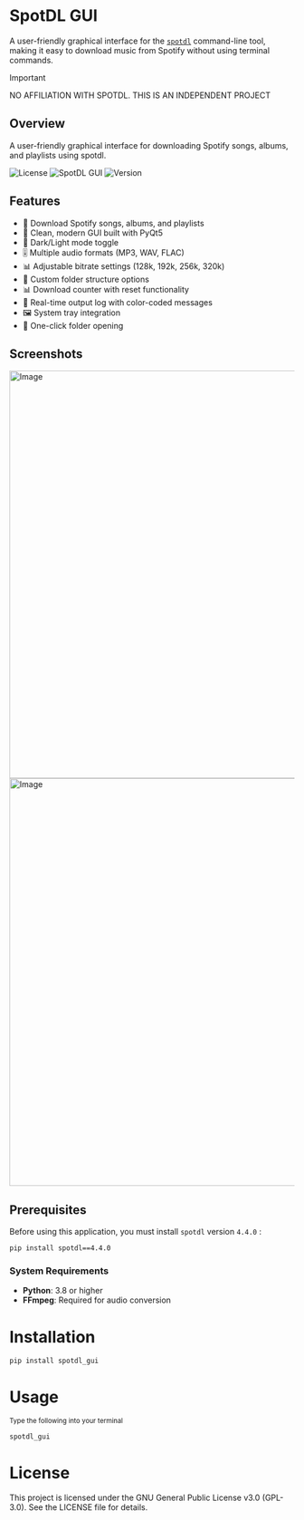 # SpotDL GUI
A user-friendly graphical interface for the [`spotdl`](https://github.com/spotDL/spotify-downloader) command-line tool, making it easy to download music from Spotify without using terminal commands.

> [!IMPORTANT]
> NO AFFILIATION WITH SPOTDL. THIS IS AN INDEPENDENT PROJECT 

## Overview
A user-friendly graphical interface for downloading Spotify songs, albums, and playlists using spotdl.

![License](https://img.shields.io/badge/License-GPLv3-blue?style=for-the-badge&labelColor=black&color=blue)
![SpotDL GUI](https://img.shields.io/badge/Python-3.10_|_3.11_|_3.12_|_3.13-blue?style=for-the-badge&labelColor=black&color=blue)
![Version](https://img.shields.io/badge/Version-0.1.0-orange?style=for-the-badge&labelColor=black)

## Features
- 🎵 Download Spotify songs, albums, and playlists
- 🎨 Clean, modern GUI built with PyQt5
- 🌙 Dark/Light mode toggle
- 🎚️ Multiple audio formats (MP3, WAV, FLAC)
- 📊 Adjustable bitrate settings (128k, 192k, 256k, 320k)
- 📁 Custom folder structure options
- 📊 Download counter with reset functionality
- 📝 Real-time output log with color-coded messages
- 🖼️ System tray integration
- 🎯 One-click folder opening

## Screenshots
<img width="1366" height="720" alt="Image" src="https://github.com/user-attachments/assets/3e7e013b-533e-47db-94b1-2f820525a42e" />
<img width="1366" height="720" alt="Image" src="https://github.com/user-attachments/assets/cb34bbbd-9936-4834-953f-b3cb87802c93" />

## Prerequisites
Before using this application, you must install `spotdl` version `4.4.0` :

```
pip install spotdl==4.4.0
```

### System Requirements
- **Python**: 3.8 or higher
- **FFmpeg**: Required for audio conversion

# Installation
```
pip install spotdl_gui
```
# Usage
<sub>Type the following into your terminal<sub>
```
spotdl_gui
```

# License
This project is licensed under the GNU General Public License v3.0 (GPL-3.0). See the LICENSE file for details.

